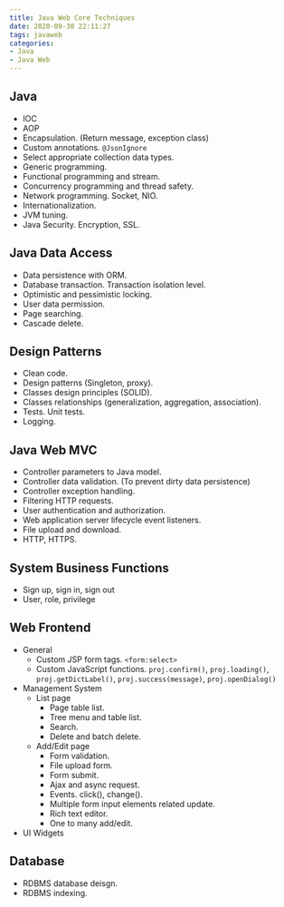 ```yaml
---
title: Java Web Core Techniques
date: 2020-09-30 22:11:27
tags: javaweb
categories:
- Java
- Java Web
---
```


## Java

- IOC
- AOP
- Encapsulation. (Return message, exception class)
- Custom annotations. `@JsonIgnore`
- Select appropriate collection data types.
- Generic programming.
- Functional programming and stream.
- Concurrency programming and thread safety.
- Network programming. Socket, NIO.
- Internationalization.
- JVM tuning.
- Java Security. Encryption, SSL.



##  Java Data Access

- Data persistence with ORM.
- Database transaction. Transaction isolation level. 
- Optimistic and pessimistic locking.
- User data permission.
- Page searching.
- Cascade delete.



## Design Patterns

- Clean code.
- Design patterns (Singleton, proxy).
- Classes design principles (SOLID).
- Classes relationships (generalization, aggregation, association).
- Tests. Unit tests.
- Logging.



## Java Web MVC

- Controller parameters to Java model.
- Controller data validation. (To prevent dirty data persistence)
- Controller exception handling.
- Filtering HTTP requests.
- User authentication and authorization.
- Web application server lifecycle event listeners.
- File upload and download.
- HTTP, HTTPS.



## System Business Functions

- Sign up, sign in, sign out
- User, role, privilege



## Web Frontend

- General
  - Custom JSP form tags. `<form:select>`
  - Custom JavaScript functions. `proj.confirm()`, `proj.loading()`, `proj.getDictLabel()`, `proj.success(message)`, `proj.openDialog()`
- Management System
  - List page
    - Page table list.
    - Tree menu and table list.
    - Search.
    - Delete and batch delete.
  - Add/Edit page
    - Form validation.
    - File upload form.
    - Form submit.
    - Ajax and async request.
    - Events. click(), change().
    - Multiple form input elements related update.
    - Rich text editor.
    - One to many add/edit.
- UI Widgets



## Database

- RDBMS database deisgn.
- RDBMS indexing.